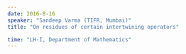 ```yaml
---
date: 2016-8-16
speaker: "Sandeep Varma (TIFR, Mumbai)"
title: "On residues of certain intertwining operators"

time: "LH-I, Department of Mathematics"
---
```


